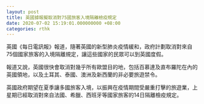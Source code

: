 ```yaml
---
layout: post
title: 英國據報擬取消對75國旅客入境隔離檢疫規定
date: 2020-07-02 15:19:01.000000000 +08:00
categories: rthk
---
```


英國《每日電訊報》報道，隨著英國的新型肺炎疫情緩和，政府計劃取消對來自75個國家旅客的入境隔離規定，讓這些國家的民眾可以到英國度假。

報道又說，英國很快會取消對幾乎所有歐盟目的地，包括百慕達及直布羅陀在內的英國領地，以及土耳其、泰國、澳洲及新西蘭的非必要旅遊禁令。

英國政府期望在夏季讓多國旅客入境，以振興在疫情期間受嚴重打擊的旅遊業，上星期已經取消對來自法國、希臘、西班牙等國家旅客的14日隔離檢疫規定。
